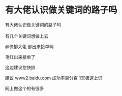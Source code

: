 # 有大佬认识做关键词的路子吗


有大佬认识做关键词的路子吗<br />
<br />
有几个关键词想做上去

@快排大佬 都出来接单啊 <br />
<img src="static/image/smiley/default/lol.gif" smilieid="12" border="0" alt="" />

艳红出来接单了<img id="aimg_AppBf" onclick="zoom(this, this.src, 0, 0, 0)" class="zoom" src="https://cdn.jsdelivr.net/gh/hishis/forum-master/public/images/patch.gif" onmouseover="img_onmouseoverfunc(this)" onload="thumbImg(this)" border="0" alt="" />

这边建议您快排<img id="aimg_I97AG" onclick="zoom(this, this.src, 0, 0, 0)" class="zoom" src="https://cdn.jsdelivr.net/gh/hishis/forum-master/public/images/patch.gif" onmouseover="img_onmouseoverfunc(this)" onload="thumbImg(this)" border="0" alt="" />

建议 www2.baidu.com 成功率百分百 1天极速上词

网上做这个的有很多
